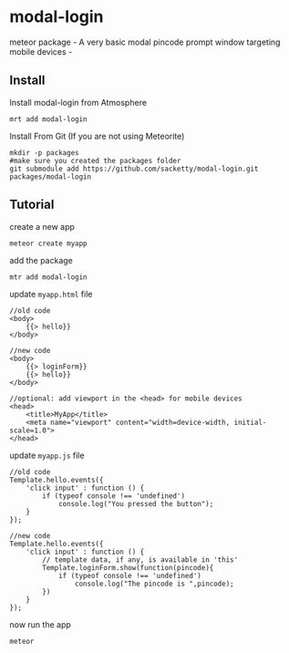 modal-login
===========

meteor package - A very basic modal pincode prompt window targeting mobile devices -

## Install

Install modal-login from Atmosphere
    
    mrt add modal-login

Install From Git (If you are not using Meteorite)

    mkdir -p packages
    #make sure you created the packages folder
    git submodule add https://github.com/sacketty/modal-login.git packages/modal-login

## Tutorial


 create a new app

	meteor create myapp

add the package

	mtr add modal-login

update `myapp.html` file
 
    //old code
    <body>
		{{> hello}}
	</body>

    //new code
    <body>
		{{> loginForm}}
		{{> hello}}
	</body>

	//optional: add viewport in the <head> for mobile devices
	<head>
		<title>MyApp</title>
		<meta name="viewport" content="width=device-width, initial-scale=1.0">
	</head>



update `myapp.js` file

	//old code
	Template.hello.events({
    	'click input' : function () {
      		if (typeof console !== 'undefined')
        		console.log("You pressed the button");
    	}
  	});

	//new code
	Template.hello.events({
    	'click input' : function () {
      		// template data, if any, is available in 'this'
      		Template.loginForm.show(function(pincode){
      			if (typeof console !== 'undefined')
        			console.log("The pincode is ",pincode);
      		})
    	}
  	});

now run the app

	meteor


